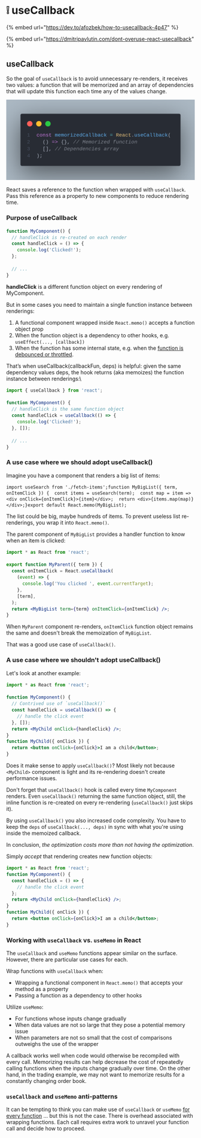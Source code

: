 # ❕ useCallback

{% embed url="https://dev.to/afozbek/how-to-usecallback-4p47" %}

{% embed url="https://dmitripavlutin.com/dont-overuse-react-usecallback" %}

## useCallback <a href="#44df" id="44df"></a>

So the goal of `useCallback` is to avoid unnecessary re-renders, it receives two values: a function that will be memorized and an array of dependencies that will update this function each time any of the values change.

![](../.gitbook/assets/dsfsgsgg.png)

React saves a reference to the function when wrapped with `useCallback`. Pass this reference as a property to new components to reduce rendering time.

### Purpose of useCallback

```jsx
function MyComponent() {
  // handleClick is re-created on each render
  const handleClick = () => {
    console.log('Clicked!');
  };

  // ...
}
```

**handleClick** is a different function object on every rendering of MyComponent.

But in some cases you need to maintain a single function instance between renderings:

1. A functional component wrapped inside `React.memo()` accepts a function object prop
2. When the function object is a dependency to other hooks, e.g. `useEffect(..., [callback])`
3. When the function has some internal state, e.g. when the [function is debounced or throttled](https://dmitripavlutin.com/react-throttle-debounce/#2-debouncing-a-callback-the-first-attempt).

That’s when useCallback(callbackFun, deps) is helpful: given the same dependency values deps, the hook returns (aka memoizes) the function instance between renderings:\


```jsx
import { useCallback } from 'react';

function MyComponent() {
  // handleClick is the same function object
  const handleClick = useCallback(() => {
    console.log('Clicked!');
  }, []);

  // ...
}
```

### A use case where we should adopt useCallback() <a href="#3-a-good-use-case" id="3-a-good-use-case"></a>

Imagine you have a component that renders a big list of items:

```
import useSearch from './fetch-items';function MyBigList({ term, onItemClick }) {  const items = useSearch(term);  const map = item => <div onClick={onItemClick}>{item}</div>;  return <div>{items.map(map)}</div>;}export default React.memo(MyBigList);
```

The list could be big, maybe hundreds of items. To prevent useless list re-renderings, you wrap it into `React.memo()`.

The parent component of `MyBigList` provides a handler function to know when an item is clicked:

```jsx
import * as React from 'react';

export function MyParent({ term }) {
  const onItemClick = React.useCallback(
    (event) => {
      console.log('You clicked ', event.currentTarget);
    },
    [term],
  );
  return <MyBigList term={term} onItemClick={onItemClick} />;
}

```

When `MyParent` component re-renders, `onItemClick` function object remains the same and doesn't break the memoization of `MyBigList`.

That was a good use case of `useCallback()`.

### A use case where we shouldn't adopt useCallback() <a href="#3-a-good-use-case" id="3-a-good-use-case"></a>

Let's look at another example:

```jsx
import * as React from 'react';

function MyComponent() {
  // Contrived use of `useCallback()`
  const handleClick = useCallback(() => {
    // handle the click event
  }, []);
  return <MyChild onClick={handleClick} />;
}
function MyChild({ onClick }) {
  return <button onClick={onClick}>I am a child</button>;
}
```

Does it make sense to apply `useCallback()`? Most likely not because `<MyChild>` component is light and its re-rendering doesn't create performance issues.

Don't forget that `useCallback()` hook is called every time `MyComponent` renders. Even `useCallback()` returning the same function object, still, the inline function is re-created on every re-rendering (`useCallback()` just skips it).

By using `useCallback()` you also increased code complexity. You have to keep the `deps` of `useCallback(..., deps)` in sync with what you're using inside the memoized callback.

In conclusion, _the optimization costs more than not having the optimization_.

Simply _accept_ that rendering creates new function objects:

```jsx
import * as React from 'react';
function MyComponent() {
  const handleClick = () => {
    // handle the click event
  };
  return <MyChild onClick={handleClick} />;
}
function MyChild({ onClick }) {
  return <button onClick={onClick}>I am a child</button>;
}

```

### Working with `useCallback` vs. `useMemo` in React

The `useCallback` and `useMemo` functions appear similar on the surface. However, there are particular use cases for each.

Wrap functions with `useCallback` when:

* Wrapping a functional component in `React.memo()` that accepts your method as a property
* Passing a function as a dependency to other hooks

Utilize `useMemo`:

* For functions whose inputs change gradually
* When data values are not so large that they pose a potential memory issue
* When parameters are not so small that the cost of comparisons outweighs the use of the wrapper

A callback works well when code would otherwise be recompiled with every call. Memorizing results can help decrease the cost of repeatedly calling functions when the inputs change gradually over time. On the other hand, in the trading example, we may not want to memorize results for a constantly changing order book.

### `useCallback` and `useMemo` anti-patterns

It can be tempting to think you can make use of `useCallback` or `useMemo` [for every function](https://kentcdodds.com/blog/usememo-and-usecallback) … but this is not the case. There is overhead associated with wrapping functions. Each call requires extra work to unravel your function call and decide how to proceed.
